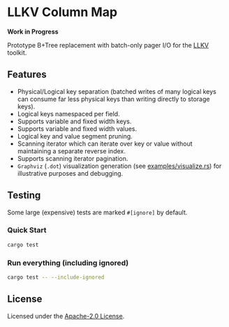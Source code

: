 # LLKV Column Map

**Work in Progress**

Prototype B+Tree replacement with batch-only pager I/O for the [LLKV](https://github.com/jzombie/rust-llkv) toolkit.

## Features

- Physical/Logical key separation (batched writes of many logical keys can consume far less physical keys than writing directly to storage keys).
- Logical keys namespaced per field.
- Supports variable and fixed width keys.
- Supports variable and fixed width values.
- Logical key and value segment pruning.
- Scanning iterator which can iterate over key or value without maintaining a separate reverse index.
- Supports scanning iterator pagination.
- `Graphviz` (`.dot`) visualization generation (see [examples/visualize.rs](examples/visualize.rs)) for illustrative purposes and debugging.

## Testing

Some large (expensive) tests are marked `#[ignore]` by default.

### Quick Start

```sh
cargo test
```

### Run everything (including ignored)

```sh
cargo test -- --include-ignored
```

## License

Licensed under the [Apache-2.0 License](../LICENSE).
